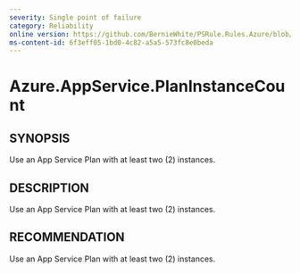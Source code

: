 ```yaml
---
severity: Single point of failure
category: Reliability
online version: https://github.com/BernieWhite/PSRule.Rules.Azure/blob/master/docs/rules/en/Azure.AppService.PlanInstanceCount.md
ms-content-id: 6f3eff05-1bd0-4c82-a5a5-573fc8e0beda
---
```


# Azure.AppService.PlanInstanceCount

## SYNOPSIS

Use an App Service Plan with at least two (2) instances.

## DESCRIPTION

Use an App Service Plan with at least two (2) instances.

## RECOMMENDATION

Use an App Service Plan with at least two (2) instances.
